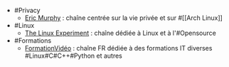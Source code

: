 - #Privacy
	- [Eric Murphy](https://www.youtube.com/@EricMurphyxyz) :  chaîne centrée sur la vie privée et sur #[[Arch Linux]]
- #Linux
	- [The Linux Experiment](https://www.youtube.com/@TheLinuxEXP/videos) : chaîne dédiée à Linux et à l'#Opensource
- #Formations
	- [FormationVidéo](https://www.youtube.com/formationvideo8) : chaîne FR dédiée à des formations IT diverses #Linux#C#C++#Python et autres